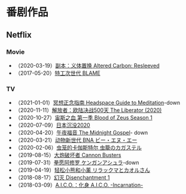 # 番剧作品

## Netflix
### Movie
- （2020-03-19）[副本：义体置换 Altered Carbon: Resleeved][url-anima-1]
- （2017-05-20）[特工次世代 BLAME][url-anima-8]

### TV
- （2021-01-01）[冥想正念指南 Headspace Guide to Meditation][url-anima-4]-down
- （2020-11-11）[解放者：欧陆决战500天 The Liberator (2020)][url-anima-14]
- （2020-10-27）[宙斯之血 第一季 Blood of Zeus Season 1][url-anima-10]
- （2020-07-09）[日本沉没2020][url-anima-7]
- （2020-04-20）[午夜福音 The Midnight Gospel][url-anima-9]- down
- （2020-03-21）[动物新世代 BNA ビー・エヌ・エー ][url-anima-12]
- （2020-02-06）[虫笼的卡伽斯特尔 虫籠のカガステル][url-anima-2]
- （2019-08-15）[大炮破坏者 Cannon Busters][url-anima-3]
- （2019-07-31）[拳愿阿修罗 ケンガンアシュラ][url-anima-5]-down
- （2019-04-19）[轻松小熊和小薰 リラックマとカオルさん][url-anima-11]
- （2018-08-17）[幻灭 Disenchantment 1][url-anima-6]
- （2018-03-09）[A.I.C.O.：化身 A.I.C.O. -Incarnation-][url-anima-13]



[url-anima-1]:https://movie.douban.com/subject/30373716/
[url-anima-2]:https://movie.douban.com/subject/30373718/
[url-anima-3]:https://movie.douban.com/subject/30162564/
[url-anima-4]:https://movie.douban.com/subject/35284424/
[url-anima-5]:https://movie.douban.com/subject/27145024/
[url-anima-6]:https://movie.douban.com/subject/27008112/
[url-anima-7]:https://movie.douban.com/subject/34852126/
[url-anima-8]:https://movie.douban.com/subject/26670584/
[url-anima-9]:https://movie.douban.com/subject/34996025/
[url-anima-10]:https://movie.douban.com/subject/30488212/
[url-anima-11]:https://movie.douban.com/subject/27176022/
[url-anima-12]:https://movie.douban.com/subject/34458962/
[url-anima-13]:https://movie.douban.com/subject/27103791/
[url-anima-14]:https://movie.douban.com/subject/30380200/
